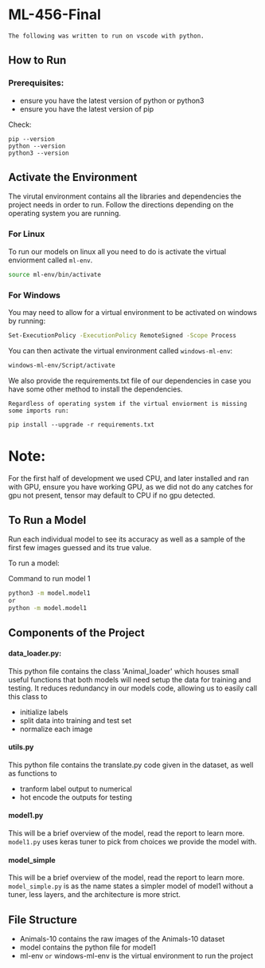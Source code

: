 # ML-456-Final

`The following was written to run on vscode with python.`

## How to Run

### Prerequisites:

- ensure you have the latest version of python or python3
- ensure you have the latest version of pip

Check:

```
pip --version
python --version
python3 --version
```

## Activate the Environment

The virutal environment contains all the libraries and dependencies the project needs in order to run. Follow the directions depending on the operating system you are running.

### For Linux

To run our models on linux all you need to do is activate the virtual enviorment called `ml-env`.

```bash
source ml-env/bin/activate
```

### For Windows

You may need to allow for a virtual environment to be activated on windows by running:

```bash
Set-ExecutionPolicy -ExecutionPolicy RemoteSigned -Scope Process
```

You can then activate the virtual environment called `windows-ml-env`:

```bash
windows-ml-env/Script/activate
```

We also provide the requirements.txt file of our dependencies in case you have some other method to install the dependencies.

`Regardless of operating system if the virtual enviorment is missing some imports run:`

```
pip install --upgrade -r requirements.txt
```

# Note:

For the first half of development we used CPU, and later installed and ran with GPU, ensure you have working GPU, as we did not do any catches for gpu not present, tensor may default to CPU if no gpu detected.

## To Run a Model

Run each individual model to see its accuracy as well as a sample of the first few images guessed and its true value.

To run a model:

Command to run model 1

```bash
python3 -m model.model1
or
python -m model.model1
```

## Components of the Project

#### data_loader.py:

This python file contains the class 'Animal_loader' which houses small useful functions that both models will need setup the data for training and testing. It reduces redundancy in our models code, allowing us to easily call this class to

- initialize labels
- split data into training and test set
- normalize each image

#### utils.py

This python file contains the translate.py code given in the dataset, as well as functions to

- tranform label output to numerical
- hot encode the outputs for testing

#### model1.py

This will be a brief overview of the model, read the report to learn more.
`model1.py` uses keras tuner to pick from choices we provide the model with.

#### model_simple

This will be a brief overview of the model, read the report to learn more.
`model_simple.py` is as the name states a simpler model of model1 without a tuner, less layers, and the architecture is more strict.

## File Structure

- Animals-10 contains the raw images of the Animals-10 dataset
- model contains the python file for model1
- ml-env `or` windows-ml-env is the virtual environment to run the project